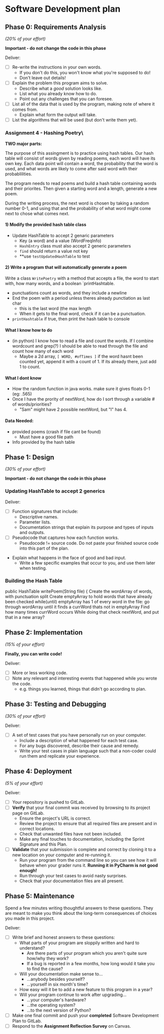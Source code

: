 # Software Development plan

## Phase 0: Requirements Analysis

*(20% of your effort)*

**Important - do not change the code in this phase**

Deliver:

*   [ ] Re-write the instructions in your own words.
    *   If you don't do this, you won't know what you're supposed to do!
    *   Don't leave out details!
*   [ ] Explain the problem this program aims to solve.
    *   Describe what a *good* solution looks like.
    *   List what you already know how to do.
    *   Point out any challenges that you can foresee.
*   [ ] List all of the data that is used by the program, making note of where it comes from.
    *   Explain what form the output will take.
*   [ ] List the algorithms that will be used (but don't write them yet).

### Assignment 4 - Hashing Poetry\

**TWO major parts:**

The purpose of this assingment is to practice using hash tables. Our hash table will 
consist of words given by reading poems, each word will have its own key. Each data point 
will contain a word, the probability that the word is used, and what words are likely to 
come after said word with their probablilities.

The program needs to read poems and build a hash table containing words and their priorites.
Then given a starting word and a length, generate a new poem.

During the writing process, the next word is chosen by taking a random number 0-1, and 
using that and the probability of what word might come next to chose what comes next.


#### 1) Modify the provided hash table class
* Update HashTable to accept 2 genaric parameters
	* Key (a word) and a value (WordFreqInfo)
	* `HashEntry` class must also accept 2 generic parameters
	* `find` should return a value not key
	* **use `testUpdatedHashTable` to test

#### 2) Write a program that will automatically generate a poem

Write a class `WritePoetry` with a method that accepts a file, the word to start with, 
how many words, and a boolean `printHashtable.
* punctuations count as words, and they include a newline
* End the poem with a period unless theres already punctiation as last char
	* this is the last word (the max length
	* When it gets to the final word, check if it can be a punctuation.
* `printHashtable` if true, then print the hash table to console

#### What I know how to do

* (in python) I know how to read a file and count the words. If I combine wordcount and 
grep(?) I should be able to read through the file and count how many of each word
	* Maybe a 2d array, `[ WORD, #ofTimes ]` if the word hasnt been counted yet, append it with a count of 1. If its already there, just add 1 to count.

#### What I dont know

* How the random function in java works. make sure it gives floats 0-1 (eg: .565)
* Once I have the prority of nextWord, how do I sort through a variable # of words/priorities?
	* "Sam" might have 2 possible nextWord, but "I" has 4.
 
#### Data Needed:
* provided poems (crash if file cant be found) 
	* Must have a good file path
* Info provided by the hash table
## Phase 1: Design
*(30% of your effort)*

**Important - do not change the code in this phase**

### Updating HashTable to accept 2 generics
Deliver:

*   [ ] Function signatures that include:
    *   Descriptive names.
    *   Parameter lists.
    *   Documentation strings that explain its purpose and types of inputs and outputs.
*   [ ] Pseudocode that captures how each function works.
    *   Pseudocode != source code.  Do not paste your finished source code into this part of the plan.
*   Explain what happens in the face of good and bad input.
    *   Write a few specific examples that occur to you, and use them later when testing.

### Building the Hash Table
public HashTable writePoem(String file) {
    Create the wordArray of words, with punctuation split
    Create emptyArray to hold words that have already been checked
    while(until) emptyArray has 1 of every word in the file:
        go through wordArray until it finds a currWord thats not in emptyArray
        Find how many times currWord occurs
        While doing that check nextWord, and put that in a new array?
        
    
    

## Phase 2: Implementation
*(15% of your effort)*

**Finally, you can write code!**

Deliver:

*   [ ] More or less working code.
*   [ ] Note any relevant and interesting events that happened while you wrote the code.
    *   e.g. things you learned, things that didn't go according to plan.


## Phase 3: Testing and Debugging
*(30% of your effort)*

Deliver:

*   [ ] A set of test cases that you have personally run on your computer.
    *   Include a description of what happened for each test case.
    *   For any bugs discovered, describe their cause and remedy.
    *   Write your test cases in plain language such that a non-coder could run them and replicate your experience.


## Phase 4: Deployment
*(5% of your effort)*

Deliver:

*   [ ] Your repository is pushed to GitLab.
*   [ ] **Verify** that your final commit was received by browsing to its project page on GitLab.
    *   Ensure the project's URL is correct.
    *   Review the project to ensure that all required files are present and in correct locations.
    *   Check that unwanted files have not been included.
    *   Make any final touches to documentation, including the Sprint Signature and this Plan.
*   [ ] **Validate** that your submission is complete and correct by cloning it to a new location on your computer and re-running it.
	*	Run your program from the command line so you can see how it will behave when your grader runs it.  **Running it in PyCharm is not good enough!**
    *   Run through your test cases to avoid nasty surprises.
    *   Check that your documentation files are all present.


## Phase 5: Maintenance

Spend a few minutes writing thoughtful answers to these questions.  They are meant to make you think about the long-term consequences of choices you made in this project.

Deliver:

*   [ ] Write brief and honest answers to these questions:
    *   What parts of your program are sloppily written and hard to understand?
        *   Are there parts of your program which you aren't quite sure how/why they work?
        *   If a bug is reported in a few months, how long would it take you to find the cause?
    *   Will your documentation make sense to...
        *   ...anybody besides yourself?
        *   ...yourself in six month's time?
    *   How easy will it be to add a new feature to this program in a year?
    *   Will your program continue to work after upgrading...
        *   ...your computer's hardware?
        *   ...the operating system?
        *   ...to the next version of Python?
*   [ ] Make one final commit and push your **completed** Software Development Plan to GitLab.
*   [ ] Respond to the **Assignment Reflection Survey** on Canvas.
